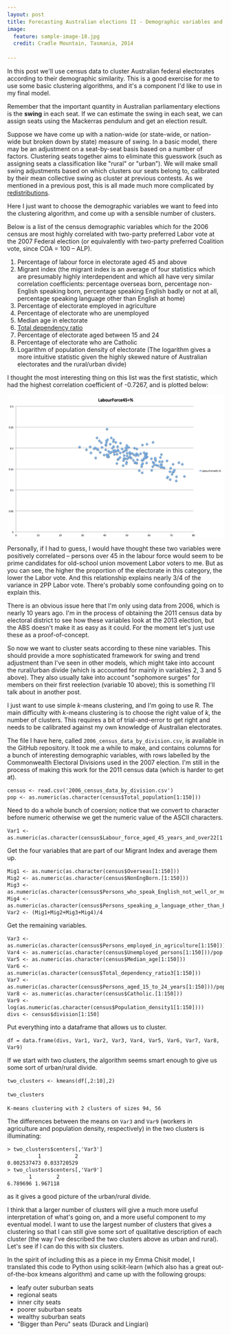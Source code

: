 ```yaml
---
layout: post
title: Forecasting Australian elections II - Demographic variables and nearest neighbour analysis of electorates
image:
  feature: sample-image-18.jpg
  credit: Cradle Mountain, Tasmania, 2014

---
```


In this post we'll use census data to cluster Australian federal electorates according to their demographic similarity. This is a good exercise for me to use some basic clustering algorithms, and it's a component I'd like to use in my final model. 

Remember that the important quantity in Australian parliamentary elections is the **swing** in each seat. If we can estimate the swing in each seat, we can assign seats using the Mackerras pendulum and get an election result. 

Suppose we have come up with a nation-wide (or state-wide, or nation-wide but broken down by state) measure of swing. In a basic model, there may be an adjustment on a seat-by-seat basis based on a number of factors. Clustering seats together aims to eliminate this guesswork (such as assigning seats a classification like "rural" or "urban"). We will make small swing adjustments based on which clusters our seats belong to, calibrated by their mean collective swing as cluster at previous contests. As we mentioned in a previous post, this is all made much more complicated by [redistributions](http://www.clintonboys.com/aus-election-model-4/). 

Here I just want to choose the demographic variables we want to feed into the clustering algorithm, and come up with a sensible number of clusters. 

Below is a list of the census demographic variables which for the 2006 census are most highly correlated with two-party preferred Labor vote at the 2007 Federal election (or equivalently with two-party preferred Coalition vote, since COA = 100 – ALP). 

1. Percentage of labour force in electorate aged 45 and above
2. Migrant index (the migrant index is an average of four statistics which are presumably highly interdependent and which all have very similar correlation coefficients: percentage overseas born, percentage non-English speaking born, percentage speaking English badly or not at all, percentage speaking language other than English at home)
3. Percentage of electorate employed in agriculture
4. Percentage of electorate who are unemployed
5. Median age in electorate
6. [Total dependency ratio](http://en.wikipedia.org/wiki/Dependency_ratio)
7. Percentage of electorate aged between 15 and 24
8. Percentage of electorate who are Catholic
9. Logarithm of population density of electorate (The logarithm gives a more intuitive statistic given the highly skewed nature of Australian electorates and the rural/urban divide)

I thought the most interesting thing on this list was the first statistic, which had the highest correlation coefficient of -0.7267, and is plotted below:

![Labour force and Labor vote](https://github.com/clintonboys/clintonboys.github.io/blob/master/_posts/labour.png?raw=true)

Personally, if I had to guess, I would have thought these two variables were positively correlated – persons over 45 in the labour force would seem to be prime candidates for old-school union movement Labor voters to me. But as you can see, the higher the proportion of the electorate in this category, the lower the Labor vote. And this relationship explains nearly 3/4 of the variance in 2PP Labor vote. There's probably some confounding going on to explain this. 

There is an obvious issue here that I'm only using data from 2006, which is nearly 10 years ago. I'm in the process of obtaining the 2011 census data by electoral district to see how these variables look at the 2013 election, but the ABS doesn't make it as easy as it could. For the moment let's just use these as a proof-of-concept. 

So now we want to cluster seats according to these nine variables. This should provide a more sophisticated framework for swing and trend adjustment than I've seen in other models, which might take into account the rural/urban divide (which is accounted for mainly in variables 2, 3 and 5 above). They also usually take into account "sophomore surges" for members on their first reelection (variable 10 above); this is something I'll talk about in another post. 

I just want to use simple *k*-means clustering, and I'm going to use R. The main difficulty with *k*-means clustering is to choose the right value of *k*, the number of clusters. This requires a bit of trial-and-error to get right and needs to be calibrated against my own knowledge of Australian electorates.

The file I have here, called `2006_census_data_by_division.csv`, is available in the GitHub repository. It took me a while to make, and contains columns for a bunch of interesting demographic variables, with rows labelled by the Commonwealth Electoral Divisions used in the 2007 election. I'm still in the process of making this work for the 2011 census data (which is harder to get at). 

    census <- read.csv('2006_census_data_by_division.csv')
    pop <- as.numeric(as.character(census$Total_population[1:150]))

Need to do a whole bunch of coersion; notice that we convert to character before numeric otherwise we get the numeric value of the ASCII characters. 

    Var1 <- as.numeric(as.character(census$Labour_force_aged_45_years_and_over22[1:150]))/pop

Get the four variables that are part of our Migrant Index and average them up. 

    Mig1 <- as.numeric(as.character(census$Overseas[1:150]))
    Mig2 <- as.numeric(as.character(census$NonEngBorn.[1:150]))
    Mig3 <- as.numeric(as.character(census$Persons_who_speak_English_not_well_or_not_at_all[1:150]))/pop
    Mig4 <- as.numeric(as.character(census$Persons_speaking_a_language_other_than_English_at_home[1:150]))/pop
    Var2 <- (Mig1+Mig2+Mig3+Mig4)/4

Get the remaining variables. 

    Var3 <- as.numeric(as.character(census$Persons_employed_in_agriculture[1:150]))/pop
    Var4 <- as.numeric(as.character(census$Unemployed_persons[1:150]))/pop
    Var5 <- as.numeric(as.character(census$Median_age[1:150]))
    Var6 <- as.numeric(as.character(census$Total_dependency_ratio3[1:150]))
    Var7 <- as.numeric(as.character(census$Persons_aged_15_to_24_years[1:150]))/pop
    Var8 <- as.numeric(as.character(census$Catholic.[1:150]))
    Var9 <- log(as.numeric(as.character(census$Population_density1[1:150])))
    divs <- census$division[1:150]

Put everything into a dataframe that allows us to cluster. 

    df = data.frame(divs, Var1, Var2, Var3, Var4, Var5, Var6, Var7, Var8, Var9)
  
If we start with two clusters, the algorithm seems smart enough to give us some sort of urban/rural divide. 

    two_clusters <- kmeans(df[,2:10],2)

    two_clusters

    K-means clustering with 2 clusters of sizes 94, 56

The differences between the means on `Var3`  and `Var9` (workers in agriculture and population density, respectively) in the two clusters is illuminating:

    > two_clusters$centers[,'Var3']
              1           2 
    0.002537473 0.033720529 
    > two_clusters$centers[,'Var9']
           1        2 
    6.789696 1.967118 

as it gives a good picture of the urban/rural divide.

I think that a larger number of clusters will give a much more useful interpretation of what's going on, and a more useful component to my eventual model. I want to use the largest number of clusters that gives a clustering so that I can still give some sort of qualitative description of each cluster (the way I've described the two clusters above as urban and rural). Let's see if I can do this with six clusters. 

In the spirit of including this as a piece in my Emma Chisit model, I translated this code to Python using scikit-learn (which also has a great out-of-the-box kmeans algorithm) and came up with the following groups:

- leafy outer suburban seats
- regional seats
- inner city seats
- poorer suburban seats
- wealthy suburban seats
- "Bigger than Peru" seats (Durack and Lingiari)